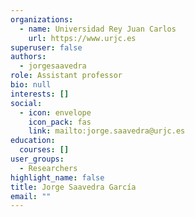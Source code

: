 ```yaml
---
organizations:
  - name: Universidad Rey Juan Carlos
    url: https://www.urjc.es
superuser: false
authors:
  - jorgesaavedra
role: Assistant professor
bio: null
interests: []
social:
  - icon: envelope
    icon_pack: fas
    link: mailto:jorge.saavedra@urjc.es
education:
  courses: []
user_groups:
  - Researchers
highlight_name: false
title: Jorge Saavedra García
email: ""
---
```

